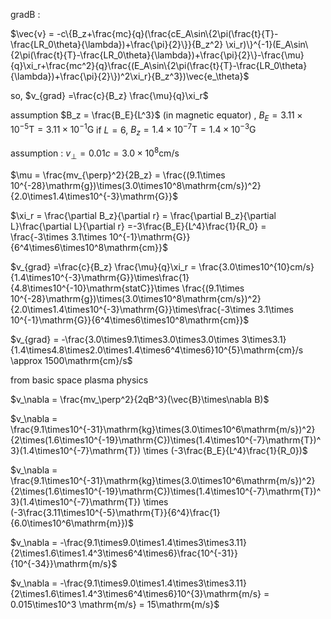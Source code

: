 gradB : 


$\vec{v} =  -c\{B_z+\frac{mc}{q}(\frac{cE_A\sin\{2\pi(\frac{t}{T}-\frac{LR_0\theta}{\lambda})+\frac{\pi}{2}\}}{B_z^2} \xi_r)\}^{-1}(E_A\sin\{2\pi(\frac{t}{T}-\frac{LR_0\theta}{\lambda})+\frac{\pi}{2}\}-\frac{\mu}{q}\xi_r+\frac{mc^2}{q}\frac{(E_A\sin\{2\pi(\frac{t}{T}-\frac{LR_0\theta}{\lambda})+\frac{\pi}{2}\})^2\xi_r}{B_z^3})\vec{e_\theta}$

so, $v_{grad} =\frac{c}{B_z} \frac{\mu}{q}\xi_r$

assumption $B_z = \frac{B_E}{L^3}$ (in magnetic equator) , $B_E = 3.11\times10^{-5}\mathrm{T}= 3.11\times10^{-1}\mathrm{G}$
if $L = 6$, $B_z = 1.4\times10^{-7}\mathrm{T} = 1.4\times10^{-3}\mathrm{G}$

assumption : $v_\perp = 0.01c = 3.0\times10^8\mathrm{cm/s}$

$\mu = \frac{mv_{\perp}^2}{2B_z} = \frac{(9.1\times 10^{-28}\mathrm{g})\times(3.0\times10^8\mathrm{cm/s})^2}{2.0\times1.4\times10^{-3}\mathrm{G}}$

$\xi_r = \frac{\partial B_z}{\partial r} = \frac{\partial B_z}{\partial L}\frac{\partial L}{\partial r} =-3\frac{B_E}{L^4}\frac{1}{R_0} = \frac{-3\times 3.1\times 10^{-1}\mathrm{G}}{6^4\times6\times10^8\mathrm{cm}}$

$v_{grad} =\frac{c}{B_z} \frac{\mu}{q}\xi_r = \frac{3.0\times10^{10}cm/s}{1.4\times10^{-3}\mathrm{G}}\times\frac{1}{4.8\times10^{-10}\mathrm{statC}}\times \frac{(9.1\times 10^{-28}\mathrm{g})\times(3.0\times10^8\mathrm{cm/s})^2}{2.0\times1.4\times10^{-3}\mathrm{G}}\times\frac{-3\times 3.1\times 10^{-1}\mathrm{G}}{6^4\times6\times10^8\mathrm{cm}}$

$v_{grad} = -\frac{3.0\times9.1\times3.0\times3.0\times 3\times3.1}{1.4\times4.8\times2.0\times1.4\times6^4\times6}10^{5}\mathrm{cm}/s \approx  1500\mathrm{cm}/s$


from basic space plasma physics

$v_\nabla = \frac{mv_\perp^2}{2qB^3}(\vec{B}\times\nabla B)$


$v_\nabla = \frac{9.1\times10^{-31}\mathrm{kg}\times(3.0\times10^6\mathrm{m/s})^2}{2\times(1.6\times10^{-19}\mathrm{C})\times(1.4\times10^{-7}\mathrm{T})^3}(1.4\times10^{-7}\mathrm{T}) \times (-3\frac{B_E}{L^4}\frac{1}{R_0})$

$v_\nabla = \frac{9.1\times10^{-31}\mathrm{kg}\times(3.0\times10^6\mathrm{m/s})^2}{2\times(1.6\times10^{-19}\mathrm{C})\times(1.4\times10^{-7}\mathrm{T})^3}(1.4\times10^{-7}\mathrm{T}) \times (-3\frac{3.11\times10^{-5}\mathrm{T}}{6^4}\frac{1}{6.0\times10^6\mathrm{m}})$

$v_\nabla = -\frac{9.1\times9.0\times1.4\times3\times3.11}{2\times1.6\times1.4^3\times6^4\times6}\frac{10^{-31}}{10^{-34}}\mathrm{m/s}$

$v_\nabla = -\frac{9.1\times9.0\times1.4\times3\times3.11}{2\times1.6\times1.4^3\times6^4\times6}10^{3}\mathrm{m/s} = 0.015\times10^3 \mathrm{m/s} = 15\mathrm{m/s}$


